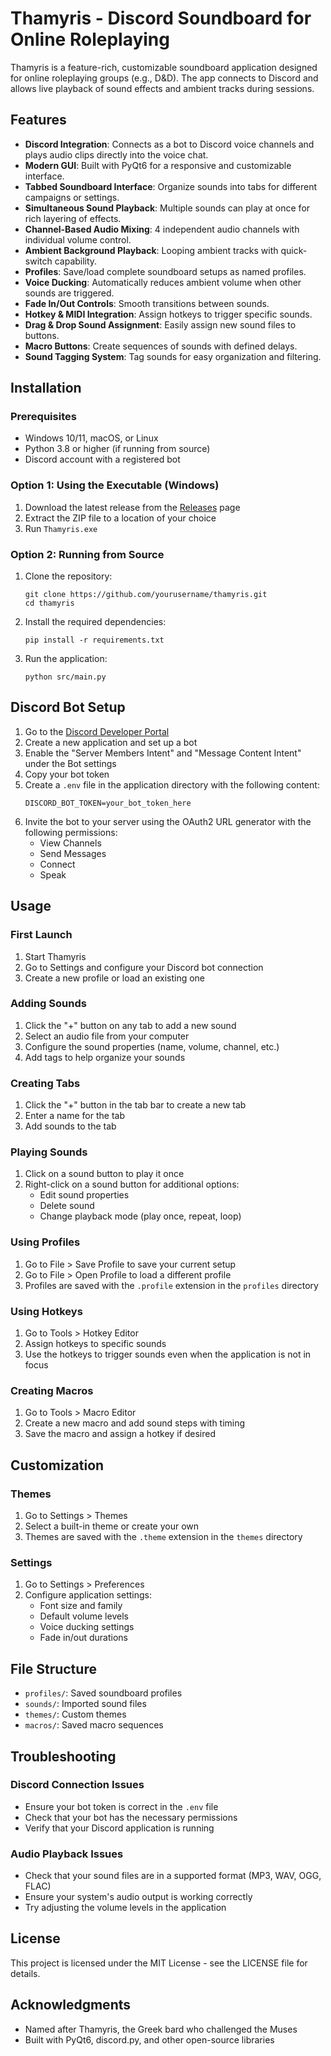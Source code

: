 # Thamyris - Discord Soundboard for Online Roleplaying

Thamyris is a feature-rich, customizable soundboard application designed for online roleplaying groups (e.g., D&D). The app connects to Discord and allows live playback of sound effects and ambient tracks during sessions.

## Features

- **Discord Integration**: Connects as a bot to Discord voice channels and plays audio clips directly into the voice chat.
- **Modern GUI**: Built with PyQt6 for a responsive and customizable interface.
- **Tabbed Soundboard Interface**: Organize sounds into tabs for different campaigns or settings.
- **Simultaneous Sound Playback**: Multiple sounds can play at once for rich layering of effects.
- **Channel-Based Audio Mixing**: 4 independent audio channels with individual volume control.
- **Ambient Background Playback**: Looping ambient tracks with quick-switch capability.
- **Profiles**: Save/load complete soundboard setups as named profiles.
- **Voice Ducking**: Automatically reduces ambient volume when other sounds are triggered.
- **Fade In/Out Controls**: Smooth transitions between sounds.
- **Hotkey & MIDI Integration**: Assign hotkeys to trigger specific sounds.
- **Drag & Drop Sound Assignment**: Easily assign new sound files to buttons.
- **Macro Buttons**: Create sequences of sounds with defined delays.
- **Sound Tagging System**: Tag sounds for easy organization and filtering.

## Installation

### Prerequisites

- Windows 10/11, macOS, or Linux
- Python 3.8 or higher (if running from source)
- Discord account with a registered bot

### Option 1: Using the Executable (Windows)

1. Download the latest release from the [Releases](https://github.com/yourusername/thamyris/releases) page
2. Extract the ZIP file to a location of your choice
3. Run `Thamyris.exe`

### Option 2: Running from Source

1. Clone the repository:
   ```
   git clone https://github.com/yourusername/thamyris.git
   cd thamyris
   ```

2. Install the required dependencies:
   ```
   pip install -r requirements.txt
   ```

3. Run the application:
   ```
   python src/main.py
   ```

## Discord Bot Setup

1. Go to the [Discord Developer Portal](https://discord.com/developers/applications)
2. Create a new application and set up a bot
3. Enable the "Server Members Intent" and "Message Content Intent" under the Bot settings
4. Copy your bot token
5. Create a `.env` file in the application directory with the following content:
   ```
   DISCORD_BOT_TOKEN=your_bot_token_here
   ```
6. Invite the bot to your server using the OAuth2 URL generator with the following permissions:
   - View Channels
   - Send Messages
   - Connect
   - Speak

## Usage

### First Launch

1. Start Thamyris
2. Go to Settings and configure your Discord bot connection
3. Create a new profile or load an existing one

### Adding Sounds

1. Click the "+" button on any tab to add a new sound
2. Select an audio file from your computer
3. Configure the sound properties (name, volume, channel, etc.)
4. Add tags to help organize your sounds

### Creating Tabs

1. Click the "+" button in the tab bar to create a new tab
2. Enter a name for the tab
3. Add sounds to the tab

### Playing Sounds

1. Click on a sound button to play it once
2. Right-click on a sound button for additional options:
   - Edit sound properties
   - Delete sound
   - Change playback mode (play once, repeat, loop)

### Using Profiles

1. Go to File > Save Profile to save your current setup
2. Go to File > Open Profile to load a different profile
3. Profiles are saved with the `.profile` extension in the `profiles` directory

### Using Hotkeys

1. Go to Tools > Hotkey Editor
2. Assign hotkeys to specific sounds
3. Use the hotkeys to trigger sounds even when the application is not in focus

### Creating Macros

1. Go to Tools > Macro Editor
2. Create a new macro and add sound steps with timing
3. Save the macro and assign a hotkey if desired

## Customization

### Themes

1. Go to Settings > Themes
2. Select a built-in theme or create your own
3. Themes are saved with the `.theme` extension in the `themes` directory

### Settings

1. Go to Settings > Preferences
2. Configure application settings:
   - Font size and family
   - Default volume levels
   - Voice ducking settings
   - Fade in/out durations

## File Structure

- `profiles/`: Saved soundboard profiles
- `sounds/`: Imported sound files
- `themes/`: Custom themes
- `macros/`: Saved macro sequences

## Troubleshooting

### Discord Connection Issues

- Ensure your bot token is correct in the `.env` file
- Check that your bot has the necessary permissions
- Verify that your Discord application is running

### Audio Playback Issues

- Check that your sound files are in a supported format (MP3, WAV, OGG, FLAC)
- Ensure your system's audio output is working correctly
- Try adjusting the volume levels in the application

## License

This project is licensed under the MIT License - see the LICENSE file for details.

## Acknowledgments

- Named after Thamyris, the Greek bard who challenged the Muses
- Built with PyQt6, discord.py, and other open-source libraries
